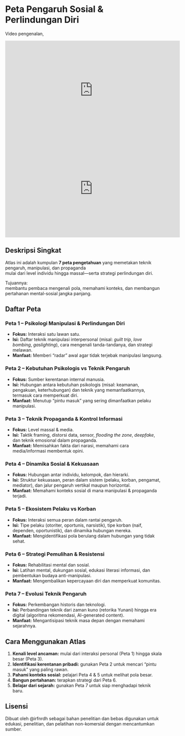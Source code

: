# **Peta Pengaruh Sosial & Perlindungan Diri**

Video pengenalan,   

<iframe width="560" height="315" src="https://www.youtube.com/embed/cFdCzN7RYbw?si=ljYMYfJlk7ewg38j" title="YouTube video player" frameborder="0" allow="accelerometer; autoplay; clipboard-write; encrypted-media; gyroscope; picture-in-picture; web-share" referrerpolicy="strict-origin-when-cross-origin" allowfullscreen></iframe>

<iframe width="560" height="315" src="https://www.youtube.com/embed/P3rbadeF9AI?si=0ckTpa_YO20ZtmH7" title="YouTube video player" frameborder="0" allow="accelerometer; autoplay; clipboard-write; encrypted-media; gyroscope; picture-in-picture; web-share" referrerpolicy="strict-origin-when-cross-origin" allowfullscreen></iframe>


## **Deskripsi Singkat**

Atlas ini adalah kumpulan **7 peta pengetahuan** yang memetakan teknik pengaruh, manipulasi, dan propaganda    
mulai dari level individu hingga massal—serta strategi perlindungan diri.   

Tujuannya:   
membantu pembaca mengenali pola, memahami konteks, dan membangun pertahanan mental-sosial jangka panjang.

## **Daftar Peta**

### **Peta 1 – Psikologi Manipulasi & Perlindungan Diri**

* **Fokus:** Interaksi satu lawan satu.
* **Isi:** Daftar teknik manipulasi interpersonal (misal: *guilt trip*, *love bombing*, *gaslighting*), cara mengenali tanda-tandanya, dan strategi melawan.
* **Manfaat:** Memberi “radar” awal agar tidak terjebak manipulasi langsung.

### **Peta 2 – Kebutuhan Psikologis vs Teknik Pengaruh**

* **Fokus:** Sumber kerentanan internal manusia.
* **Isi:** Hubungan antara kebutuhan psikologis (misal: keamanan, pengakuan, keterhubungan) dan teknik yang memanfaatkannya, termasuk cara memperkuat diri.
* **Manfaat:** Menutup “pintu masuk” yang sering dimanfaatkan pelaku manipulasi.

### **Peta 3 – Teknik Propaganda & Kontrol Informasi**

* **Fokus:** Level massal & media.
* **Isi:** Taktik framing, distorsi data, sensor, *flooding the zone*, *deepfake*, dan teknik emosional dalam propaganda.
* **Manfaat:** Memisahkan fakta dari narasi, memahami cara media/informasi membentuk opini.

### **Peta 4 – Dinamika Sosial & Kekuasaan**

* **Fokus:** Hubungan antar individu, kelompok, dan hierarki.
* **Isi:** Struktur kekuasaan, peran dalam sistem (pelaku, korban, pengamat, mediator), dan jalur pengaruh vertikal maupun horizontal.
* **Manfaat:** Memahami konteks sosial di mana manipulasi & propaganda terjadi.

### **Peta 5 – Ekosistem Pelaku vs Korban**

* **Fokus:** Interaksi semua peran dalam rantai pengaruh.
* **Isi:** Tipe pelaku (otoriter, oportunis, narsistik), tipe korban (naif, dependen, oportunistik), dan dinamika hubungan mereka.
* **Manfaat:** Mengidentifikasi pola berulang dalam hubungan yang tidak sehat.

### **Peta 6 – Strategi Pemulihan & Resistensi**

* **Fokus:** Rehabilitasi mental dan sosial.
* **Isi:** Latihan mental, dukungan sosial, edukasi literasi informasi, dan pembentukan budaya anti-manipulasi.
* **Manfaat:** Mengembalikan kepercayaan diri dan memperkuat komunitas.

### **Peta 7 – Evolusi Teknik Pengaruh**

* **Fokus:** Perkembangan historis dan teknologi.
* **Isi:** Perbandingan teknik dari zaman kuno (retorika Yunani) hingga era digital (algoritma rekomendasi, AI-generated content).
* **Manfaat:** Mengantisipasi teknik masa depan dengan memahami sejarahnya.

## **Cara Menggunakan Atlas**

1. **Kenali level ancaman:** mulai dari interaksi personal (Peta 1) hingga skala besar (Peta 3).
2. **Identifikasi kerentanan pribadi:** gunakan Peta 2 untuk mencari “pintu masuk” yang paling rawan.
3. **Pahami konteks sosial:** pelajari Peta 4 & 5 untuk melihat pola besar.
4. **Bangun pertahanan:** terapkan strategi dari Peta 6.
5. **Belajar dari sejarah:** gunakan Peta 7 untuk siap menghadapi teknik baru.


## **Lisensi**

Dibuat oleh @irfnrdh sebagai bahan penelitian dan bebas digunakan untuk edukasi, penelitian, dan pelatihan non-komersial dengan mencantumkan sumber.
